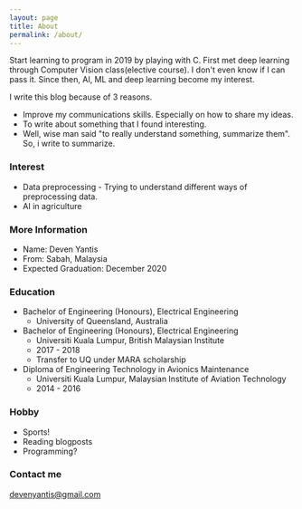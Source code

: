 ```yaml
---
layout: page
title: About
permalink: /about/
---
```


Start learning to program in 2019 by playing with C. First met deep learning through Computer Vision class(elective course). I don't even know if I can pass it. Since then, AI, ML and deep learning become my interest.

I write this blog because of 3 reasons.
- Improve my communications skills. Especially on how to share my ideas.
- To write about something that I found interesting.
- Well, wise man said "to really understand something, summarize them". So, i write to summarize.

### Interest
- Data preprocessing - Trying to understand different ways of preprocessing data.
- AI in agriculture

### More Information

- Name: Deven Yantis
- From: Sabah, Malaysia
- Expected Graduation: December 2020

### Education
- Bachelor of Engineering (Honours), Electrical Engineering
  - University of Queensland, Australia
- Bachelor of Engineering (Honours), Electrical Engineering
  - Universiti Kuala Lumpur, British Malaysian Institute
  - 2017 - 2018
  - Transfer to UQ under MARA scholarship
- Diploma of Engineering Technology in Avionics Maintenance
  - Universiti Kuala Lumpur, Malaysian Institute of Aviation Technology
  - 2014 - 2016

### Hobby
- Sports!
- Reading blogposts
- Programming?

### Contact me

[devenyantis@gmail.com](mailto:devenyantis@gmail.com)
